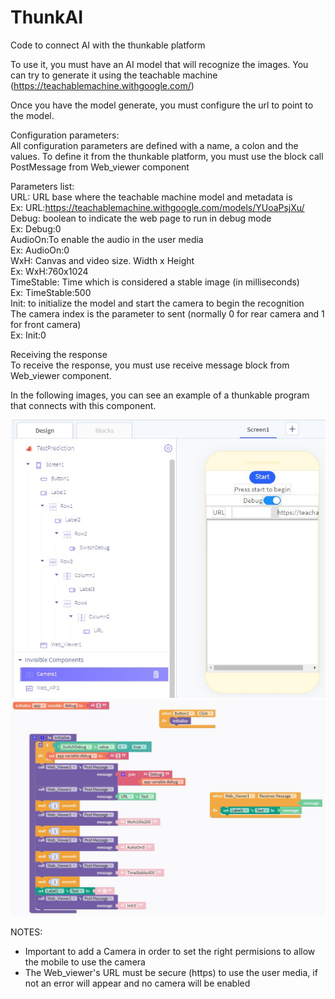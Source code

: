 # ThunkAI
Code to connect AI with the thunkable platform

To use it, you must have an AI model that will recognize the images.
You can try to generate it using the teachable machine (https://teachablemachine.withgoogle.com/)

Once you have the model generate, you must configure the url to point to the model.

Configuration parameters:<br>
All configuration parameters are defined with a name, a colon and the values. 
To define it from the thunkable platform, you must use the block call PostMessage from Web_viewer component

Parameters list:<br>
  URL: URL base where the teachable machine model and metadata is<br>
    Ex: URL:https://teachablemachine.withgoogle.com/models/YUoaPsjXu/<br>
  Debug: boolean to indicate the web page to run in debug mode<br>
    Ex: Debug:0<br>
  AudioOn:To enable the audio in the user media<br>
    Ex: AudioOn:0<br>
  WxH: Canvas and video size. Width x Height<br>
    Ex: WxH:760x1024<br>
  TimeStable: Time which is considered a stable image (in milliseconds)<br>
    Ex: TimeStable:500<br>
  Init: to initialize the model and start the camera to begin the recognition<br>
  	The camera index is the parameter to sent (normally 0 for rear camera and 1 for front camera)<br>
    Ex: Init:0<br>


 Receiving the response<br>
 To receive the response, you must use receive message block from Web_viewer component.

 In the following images, you can see an example of a thunkable program that connects with this component.
 
<img src="https://github.com/pocjoc/ThunkAI/blob/main/ExampleDesign.jpg" />
<img src="https://github.com/pocjoc/ThunkAI/blob/main/ExampleBlocks.jpg" />

 NOTES:
 - Important to add a Camera in order to set the right permisions to allow the mobile to use the camera
 - The Web_viewer's URL must be secure (https) to use the user media, if not an error will appear and no camera will be enabled
